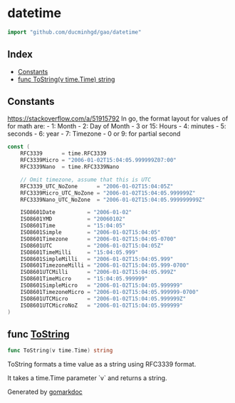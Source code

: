 <!-- Code generated by gomarkdoc. DO NOT EDIT -->

# datetime

```go
import "github.com/ducminhgd/gao/datetime"
```

## Index

- [Constants](<#constants>)
- [func ToString\(v time.Time\) string](<#ToString>)


## Constants

<a name="RFC3339"></a>https://stackoverflow.com/a/51915792 In go, the format layout for values of for math are: \- 1: Month \- 2: Day of Month \- 3 or 15: Hours \- 4: minutes \- 5: seconds \- 6: year \- 7: Timezone \- 0 or 9: for partial second

```go
const (
    RFC3339      = time.RFC3339
    RFC3339Micro = "2006-01-02T15:04:05.999999Z07:00"
    RFC3339Nano  = time.RFC3339Nano

    // Omit timezone, assume that this is UTC
    RFC3339_UTC_NoZone      = "2006-01-02T15:04:05Z"
    RFC3339Micro_UTC_NoZone = "2006-01-02T15:04:05.999999Z"
    RFC3339Nano_UTC_NoZone  = "2006-01-02T15:04:05.999999999Z"

    ISO8601Date          = "2006-01-02"
    ISO8601YMD           = "20060102"
    ISO8601Time          = "15:04:05"
    ISO8601Simple        = "2006-01-02T15:04:05"
    ISO8601Timezone      = "2006-01-02T15:04:05-0700"
    ISO8601UTC           = "2006-01-02T15:04:05Z"
    ISO8601TimeMilli     = "15:04:05.999"
    ISO8601SimpleMilli   = "2006-01-02T15:04:05.999"
    ISO8601TimezoneMilli = "2006-01-02T15:04:05.999-0700"
    ISO8601UTCMilli      = "2006-01-02T15:04:05.999Z"
    ISO8601TimeMicro     = "15:04:05.999999"
    ISO8601SimpleMicro   = "2006-01-02T15:04:05.999999"
    ISO8601TimezoneMicro = "2006-01-02T15:04:05.999999-0700"
    ISO8601UTCMicro      = "2006-01-02T15:04:05.999999Z"
    ISO8601UTCMicroNoZ   = "2006-01-02T15:04:05.999999"
)
```

<a name="ToString"></a>
## func [ToString](<https://github.com/ducminhgd/gao/blob/main/datetime/time.go#L8>)

```go
func ToString(v time.Time) string
```

ToString formats a time value as a string using RFC3339 format.

It takes a time.Time parameter \`v\` and returns a string.

Generated by [gomarkdoc](<https://github.com/princjef/gomarkdoc>)
